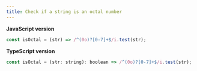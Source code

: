 ```yaml
---
title: Check if a string is an octal number
---
```


**JavaScript version**

```js
const isOctal = (str) => /^(0o)?[0-7]+$/i.test(str);
```

**TypeScript version**

```js
const isOctal = (str: string): boolean => /^(0o)?[0-7]+$/i.test(str);
```
